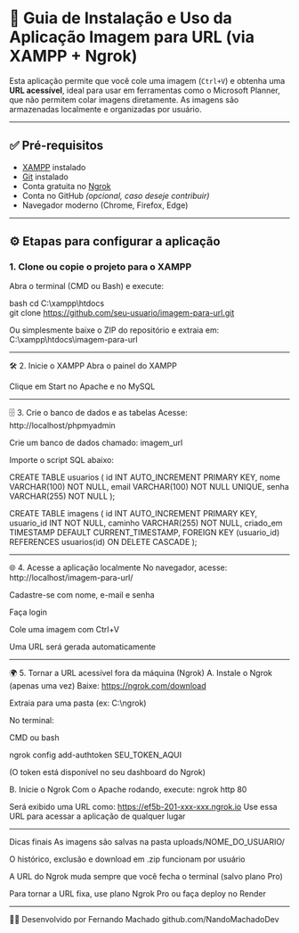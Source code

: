# 📘 Guia de Instalação e Uso da Aplicação **Imagem para URL** (via XAMPP + Ngrok)

Esta aplicação permite que você cole uma imagem (`Ctrl+V`) e obtenha uma **URL acessível**, ideal para usar em ferramentas como o Microsoft Planner, que não permitem colar imagens diretamente. As imagens são armazenadas localmente e organizadas por usuário.

---

## ✅ Pré-requisitos

- [XAMPP](https://www.apachefriends.org/index.html) instalado  
- [Git](https://git-scm.com/downloads) instalado  
- Conta gratuita no [Ngrok](https://ngrok.com)  
- Conta no GitHub *(opcional, caso deseje contribuir)*  
- Navegador moderno (Chrome, Firefox, Edge)

---

## ⚙️ Etapas para configurar a aplicação

### 1. Clone ou copie o projeto para o XAMPP

Abra o terminal (CMD ou Bash) e execute:

bash
cd C:\xampp\htdocs\
git clone https://github.com/seu-usuario/imagem-para-url.git


Ou simplesmente baixe o ZIP do repositório e extraia em:
C:\xampp\htdocs\imagem-para-url


---

🛠️ 2. Inicie o XAMPP
Abra o painel do XAMPP

Clique em Start no Apache e no MySQL

---

🗄️ 3. Crie o banco de dados e as tabelas
Acesse: http://localhost/phpmyadmin

Crie um banco de dados chamado: imagem_url

Importe o script SQL abaixo:

CREATE TABLE usuarios (
    id INT AUTO_INCREMENT PRIMARY KEY,
    nome VARCHAR(100) NOT NULL,
    email VARCHAR(100) NOT NULL UNIQUE,
    senha VARCHAR(255) NOT NULL
);

CREATE TABLE imagens (
    id INT AUTO_INCREMENT PRIMARY KEY,
    usuario_id INT NOT NULL,
    caminho VARCHAR(255) NOT NULL,
    criado_em TIMESTAMP DEFAULT CURRENT_TIMESTAMP,
    FOREIGN KEY (usuario_id) REFERENCES usuarios(id) ON DELETE CASCADE
);

---

🌐 4. Acesse a aplicação localmente
No navegador, acesse:
http://localhost/imagem-para-url/

Cadastre-se com nome, e-mail e senha

Faça login

Cole uma imagem com Ctrl+V

Uma URL será gerada automaticamente

---

🌍 5. Tornar a URL acessível fora da máquina (Ngrok)
A. Instale o Ngrok (apenas uma vez)
Baixe: https://ngrok.com/download

Extraia para uma pasta (ex: C:\ngrok)

No terminal:

CMD ou bash

ngrok config add-authtoken SEU_TOKEN_AQUI

(O token está disponível no seu dashboard do Ngrok)

B. Inicie o Ngrok
Com o Apache rodando, execute:
ngrok http 80

Será exibido uma URL como: https://ef5b-201-xxx-xxx.ngrok.io
Use essa URL para acessar a aplicação de qualquer lugar

---

Dicas finais
As imagens são salvas na pasta uploads/NOME_DO_USUARIO/

O histórico, exclusão e download em .zip funcionam por usuário

A URL do Ngrok muda sempre que você fecha o terminal (salvo plano Pro)

Para tornar a URL fixa, use plano Ngrok Pro ou faça deploy no Render

---

👨‍💻 Desenvolvido por
Fernando Machado
github.com/NandoMachadoDev

